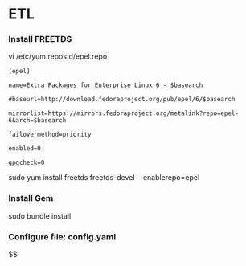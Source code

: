 # ETL

### Install FREETDS 
vi /etc/yum.repos.d/epel.repo

	[epel]
	
	name=Extra Packages for Enterprise Linux 6 - $basearch

	#baseurl=http://download.fedoraproject.org/pub/epel/6/$basearch

	mirrorlist=https://mirrors.fedoraproject.org/metalink?repo=epel-6&arch=$basearch

	failovermethod=priority

	enabled=0

	gpgcheck=0
	
sudo yum install freetds freetds-devel --enablerepo=epel 

### Install Gem

sudo bundle install

### Configure file: config.yaml
$$
$$
$$